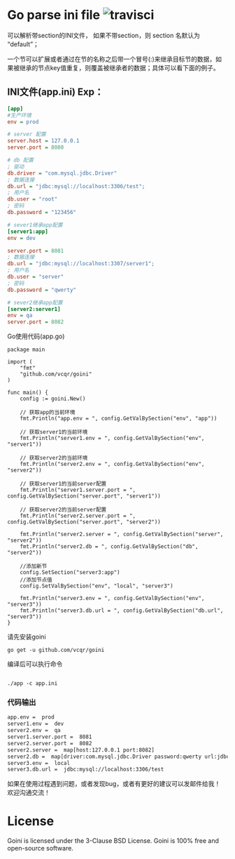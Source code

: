 # Go parse ini file ![travisci](https://api.travis-ci.org/vcqr/goini.svg)

可以解析带section的INI文件， 如果不带section，则 section 名默认为 “default”；

一个节可以扩展或者通过在节的名称之后带一个冒号(:)来继承目标节的数据，如果被继承的节点key值重复，则覆盖被继承者的数据；具体可以看下面的例子。

## INI文件(app.ini) Exp：
``` ini
[app]
#生产环境
env = prod

# server 配置
server.host = 127.0.0.1
server.port = 8080

# db 配置
; 驱动
db.driver = "com.mysql.jdbc.Driver"
; 数据连接
db.url = "jdbc:mysql://localhost:3306/test";
; 用户名
db.user = "root"
; 密码
db.password = "123456"

# sever1继承app配置
[server1:app]
env = dev

server.port = 8081
; 数据连接
db.url = "jdbc:mysql://localhost:3307/server1";
; 用户名
db.user = "server"
; 密码
db.password = "qwerty"

# sever2继承app配置
[server2:server1]
env = qa
server.port = 8082

```

Go使用代码(app.go)

``` golang
package main

import (
	"fmt"
	"github.com/vcqr/goini"
)

func main() {
	config := goini.New()

	// 获取app的当前环境
	fmt.Println("app.env = ", config.GetValBySection("env", "app"))

	// 获取server1的当前环境
	fmt.Println("server1.env = ", config.GetValBySection("env", "server1"))

	// 获取server2的当前环境
	fmt.Println("server2.env = ", config.GetValBySection("env", "server2"))

	// 获取server1的当前server配置
	fmt.Println("server1.server.port = ", config.GetValBySection("server.port", "server1"))

	// 获取server2的当前server配置
	fmt.Println("server2.server.port = ", config.GetValBySection("server.port", "server2"))

	fmt.Println("server2.server = ", config.GetValBySection("server", "server2"))
	fmt.Println("server2.db = ", config.GetValBySection("db", "server2"))

	//添加新节
	config.SetSection("server3:app")
	//添加节点值
	config.SetValBySection("env", "local", "server3")

	fmt.Println("server3.env = ", config.GetValBySection("env", "server3"))
	fmt.Println("server3.db.url = ", config.GetValBySection("db.url", "server3"))
}

```

请先安装goini
```
go get -u github.com/vcqr/goini
```

编译后可以执行命令
```

./app -c app.ini
```
### 代码输出
``` txt
app.env =  prod
server1.env =  dev
server2.env =  qa
server1.server.port =  8081
server2.server.port =  8082
server2.server =  map[host:127.0.0.1 port:8082]
server2.db =  map[driver:com.mysql.jdbc.Driver password:qwerty url:jdbc:mysql://localhost:3307/server1 user:server]
server3.env =  local
server3.db.url =  jdbc:mysql://localhost:3306/test
```

如果在使用过程遇到问题，或者发现bug，或者有更好的建议可以发邮件给我！ 欢迎沟通交流！

# License


Goini is licensed under the 3-Clause BSD License. Goini is 100% free and open-source software.
